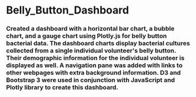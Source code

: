 # Belly_Button_Dashboard
### Created a dashboard with a horizontal bar chart, a bubble chart, and a gauge chart using Plotly.js for belly button bacterial data. The dashboard charts display bacterial cultures collected from a single individual volunteer's belly button. Their demographic information for the individual volunteer is displayed as well. A navigation pane was added with links to other webpages with extra background information. D3 and Bootstrap 3 were used in conjunction with JavaScript and Plotly library to create this dashboard.
